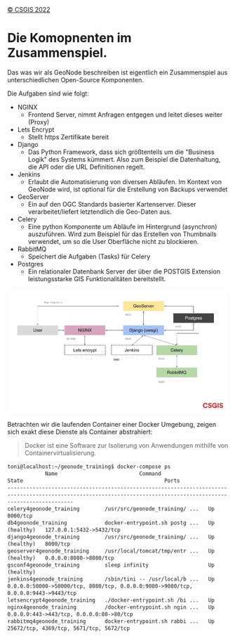 <!-- the Menu -->
<link rel="stylesheet" media="all" href="../styles.css" />
<div id="logo"><a href="https://csgis.de">© CSGIS 2022</a></div>
<div id="menu"></div>
<div id="jumpMenu"></div>
<script src="../menu.js"></script>
<script src="../jumpmenu.js"></script>
<!-- the Menu -->


# Die Komopnenten im Zusammenspiel.

Das was wir als GeoNode beschreiben ist eigentlich ein Zusammenspiel aus unterschiedlichen Open-Source Komponenten.

Die Aufgaben sind wie folgt:

- NGINX
  - Frontend Server, nimmt Anfragen entgegen und leitet dieses weiter (Proxy)
- Lets Encrypt
  - Stellt https Zertifikate bereit
- Django
  - Das Python Framework, dass sich größtenteils um die "Business Logik" des Systems kümmert. Also zum Beispiel die Datenhaltung, die API oder die URL Definitionen regelt.
- Jenkins
  - Erlaubt die Automatisierung von diversen Abläufen. Im Kontext von GeoNode wird, ist optional für die Erstellung von Backups verwendet
-  GeoServer
   -  Ein auf den OGC Standards basierter Kartenserver. Dieser verarbeitet/liefert letztendlich die Geo-Daten aus.
-  Celery
   -  Eine python Komponente um Abläufe im Hintergrund (asynchron) auszuführen. Wird zum Beispiel für das Erstellen von Thumbnails verwendet, um so die User Oberfläche nicht zu blockieren.
-  RabbitMQ
   - Speichert die Aufgaben (Tasks) für Celery
- Postgres
  - Ein relationaler Datenbank Server der über die POSTGIS Extension leistungsstarke GIS Funktionalitäten bereitstellt.

![GeoNode Infrastruktur](images/geonode-structure.jpeg)


Betrachten wir die laufenden Container einer Docker Umgebung, zeigen sich exakt diese Dienste als Container abstrahiert:

> Docker ist eine Software zur Isolierung von Anwendungen mithilfe von Containervirtualisierung.

```
toni@localhost:~/geonode_training$ docker-compose ps
            Name                          Command                  State                                             Ports                                       
-----------------------------------------------------------------------------------------------------------------------------------------------------------------
celery4geonode_training        /usr/src/geonode_training/ ...   Up             8000/tcp                                                                          
db4geonode_training            docker-entrypoint.sh postg ...   Up (healthy)   127.0.0.1:5432->5432/tcp                                                          
django4geonode_training        /usr/src/geonode_training/ ...   Up (healthy)   8000/tcp                                                                          
geoserver4geonode_training     /usr/local/tomcat/tmp/entr ...   Up (healthy)   0.0.0.0:8080->8080/tcp                                                            
gsconf4geonode_training        sleep infinity                   Up (healthy)                                                                                     
jenkins4geonode_training       /sbin/tini -- /usr/local/b ...   Up             0.0.0.0:50000->50000/tcp, 8080/tcp, 0.0.0.0:9080->9080/tcp, 0.0.0.0:9443->9443/tcp
letsencrypt4geonode_training   ./docker-entrypoint.sh /bi ...   Up                                                                                               
nginx4geonode_training         /docker-entrypoint.sh ngin ...   Up             0.0.0.0:443->443/tcp, 0.0.0.0:80->80/tcp                                          
rabbitmq4geonode_training      docker-entrypoint.sh rabbi ...   Up             25672/tcp, 4369/tcp, 5671/tcp, 5672/tcp     
```
